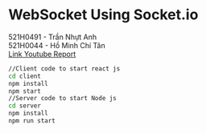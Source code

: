 # WebSocket Using Socket.io
521H0491 - Trần Nhựt Anh \
521H0044 - Hồ Minh Chí Tân \
[Link Youtube Report](https://www.youtube.com/watch?v=KDGRPSiv1Ew)
```cmd
//Client code to start react js
cd client
npm install
npm start
//Server code to start Node js
cd server
npm install
npm run start
```